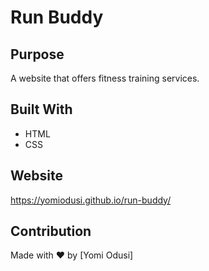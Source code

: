 # Run Buddy

## Purpose
A website that offers fitness training services.

## Built With
* HTML
* CSS

## Website
https://yomiodusi.github.io/run-buddy/
## Contribution
Made with ❤️ by [Yomi Odusi]
